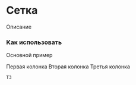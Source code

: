 # Сетка

Описание

### Как использовать
Основной пример

<s-container>
    <s-row>
        <s-col xl="2" xs="3" >
            Первая колонка
        </s-col>
        <s-col md="3">
            Вторая колонка
        </s-col>
        <s-col md="3">
            Третья колонка
        </s-col>
    </s-row>
</s-container>

``` vue
ТЗ
```
